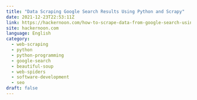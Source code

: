 ```yaml
---
title: "Data Scraping Google Search Results Using Python and Scrapy"
date: 2021-12-23T22:53:11Z
link: https://hackernoon.com/how-to-scrape-data-from-google-search-using-python-and-scrapy?source=rss&utm_medium=RSS&utm_source=news.12bit.vn
site: hackernoon.com
language: English
category:
  - web-scraping
  - python
  - python-programming
  - google-search
  - beautiful-soup
  - web-spiders
  - software-development
  - seo
draft: false
---
```

